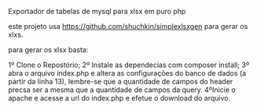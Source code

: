 
Exportador de tabelas de mysql para xlsx em puro php

este projeto usa https://github.com/shuchkin/simplexlsxgen para gerar os xlxs.

para gerar os xlsx basta:

1º Clone o Repostório;
2º Instale as dependecias com composer install;
3º abra o arquivo index.php e altera as configurações do banco de dados (a partir da linha 13), lembre-se que a quantidade de campos do header precsa ser a mesma que a quantidade de campos da query.
4ºInicie o apache e acesse a url do index.php e efetue o download do arquivo.
